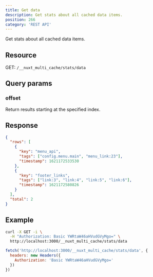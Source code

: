 ```yaml
---
title: Get data
description: Get stats about all cached data items.
position: 266
category: 'REST API'
---
```

<p className="lead">
Get stats about all cached data items.
</p>

## Resource
GET: `/__nuxt_multi_cache/stats/data`

## Query params

### offset

Return results starting at the specified index.

## Response

```json
{
  "rows": [
    {
      "key": "menu_api",
      "tags": ["config.menu.main", "menu_link:23"],
      "timestamp": 1621172533530
    },
    {
      "key": "footer_links",
      "tags": ["link:3", "link:4", "link:5", "link:6"],
      "timestamp": 1621172580826
    }
  ],
  "total": 2
}
```

## Example

<code-group>
<code-block label="cURL" active>

```bash
curl -X GET -i \
  -H "Authorization: Basic YWRtaW46aHVudGVyMgo=" \
  http://localhost:3000/__nuxt_multi_cache/stats/data
```

</code-block>

<code-block label="node-fetch">

```javascript
fetch('http://localhost:3000/__nuxt_multi_cache/stats/data', {
  headers: new Headers({
    Authorization: 'Basic YWRtaW46aHVudGVyMgo='
  })
})
```

</code-block>

</code-group>

